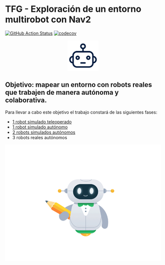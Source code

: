# TFG - Exploración de un entorno multirobot con Nav2 

[![GitHub Action
Status](https://github.com/irenebm/ros2_multi_nav/workflows/master/badge.svg)](https://github.com/irenebm/ros2_multi_nav)
[![codecov](https://codecov.io/gh/irenebm/ros2_multi_nav/master/graph/badge.svg)](https://codecov.io/gh/irenebm/ros2_multi_nav)

<p align="center">
<img src="https://github.com/irenebm/bitacora_tfg_multirobot/blob/main/wiki/pngwing.com%20(1).png" width="100"/>
</p>

## Objetivo: mapear un entorno con robots reales que trabajen de manera autónoma y colaborativa.
Para llevar a cabo este objetivo el trabajo constará de las siguientes fases:
* [1 robot simulado teleoperado](https://github.com/irenebm/bitacora_tfg_multirobot/wiki/1---SLAM-1-Robot-simulado-teleoperado)
* [1 robot simulado autónomo](https://github.com/irenebm/bitacora_tfg_multirobot/wiki/2---SLAM-1-robot-simuado-aut%C3%B3nomo)
* [2 robots simulados autónomos](https://github.com/irenebm/bitacora_tfg_multirobot/wiki/3-SLAM-2-robots-simulados-aut%C3%B3nomos)
* 3 robots reales autónomos

![](https://github.com/irenebm/bitacora_tfg_multirobot/blob/main/wiki/robotintro_dribble.gif)